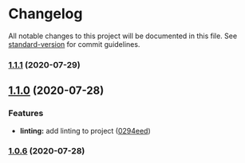 # Changelog

All notable changes to this project will be documented in this file. See [standard-version](https://github.com/conventional-changelog/standard-version) for commit guidelines.

### [1.1.1](https://github.com/ryansonshine/aws-sso-creds-helper/compare/v1.1.0...v1.1.1) (2020-07-29)

## [1.1.0](https://github.com/ryansonshine/aws-sso-creds-helper/compare/v1.0.6...v1.1.0) (2020-07-28)


### Features

* **linting:** add linting to project ([0294eed](https://github.com/ryansonshine/aws-sso-creds-helper/commit/0294eedfc3b56ca1fb868e2ff284983bd711402a))

### [1.0.6](https://github.com/ryansonshine/aws-sso-creds-helper/compare/v1.0.5...v1.0.6) (2020-07-28)
